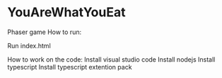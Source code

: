 # YouAreWhatYouEat
Phaser game
How to run:

Run index.html

How to work on the code:
Install visual studio code
Install nodejs
Install typescript
Install typescript extention pack

